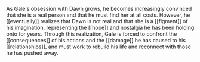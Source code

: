 As Gale's obsession with Dawn grows, he becomes increasingly convinced that she is a real person and that he must find her at all costs. However, he [[eventually]] realizes that Dawn is not real and that she is a [[figment]] of his imagination, representing the [[hope]] and nostalgia he has been holding onto for years. Through this realization, Gale is forced to confront the [[consequences]] of his actions and the [[damage]] he has caused to his [[relationships]], and must work to rebuild his life and reconnect with those he has pushed away.
